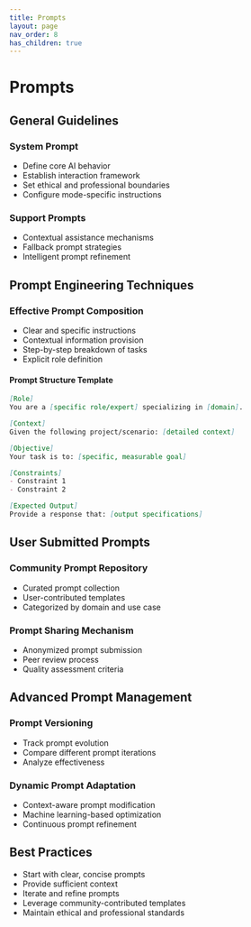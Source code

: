 ```yaml
---
title: Prompts
layout: page
nav_order: 8
has_children: true
---
```


# Prompts

## General Guidelines

### System Prompt
- Define core AI behavior
- Establish interaction framework
- Set ethical and professional boundaries
- Configure mode-specific instructions

### Support Prompts
- Contextual assistance mechanisms
- Fallback prompt strategies
- Intelligent prompt refinement

## Prompt Engineering Techniques

### Effective Prompt Composition
- Clear and specific instructions
- Contextual information provision
- Step-by-step breakdown of tasks
- Explicit role definition

#### Prompt Structure Template
```markdown
[Role]
You are a [specific role/expert] specializing in [domain].

[Context]
Given the following project/scenario: [detailed context]

[Objective]
Your task is to: [specific, measurable goal]

[Constraints]
- Constraint 1
- Constraint 2

[Expected Output]
Provide a response that: [output specifications]
```

## User Submitted Prompts

### Community Prompt Repository
- Curated prompt collection
- User-contributed templates
- Categorized by domain and use case

### Prompt Sharing Mechanism
- Anonymized prompt submission
- Peer review process
- Quality assessment criteria

## Advanced Prompt Management

### Prompt Versioning
- Track prompt evolution
- Compare different prompt iterations
- Analyze effectiveness

### Dynamic Prompt Adaptation
- Context-aware prompt modification
- Machine learning-based optimization
- Continuous prompt refinement

## Best Practices
- Start with clear, concise prompts
- Provide sufficient context
- Iterate and refine prompts
- Leverage community-contributed templates
- Maintain ethical and professional standards